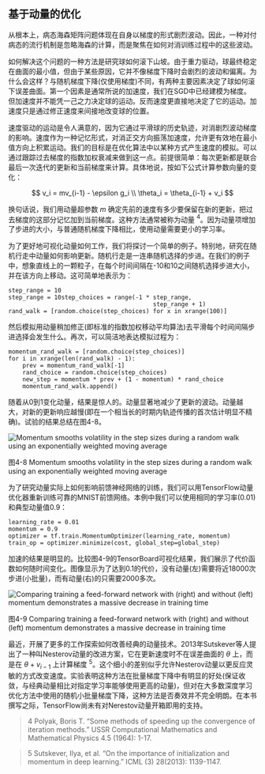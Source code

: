 ## 基于动量的优化
从根本上，病态海森矩阵问题体现在自身以梯度的形式剧烈波动。因此，一种对付病态的流行机制是忽略海森的计算，而是聚焦在如何对消训练过程中的这些波动。

如何解决这个问题的一种方法是研究球如何滚下山坡。由于重力驱动，球最终稳定在曲面的最小值，但由于某些原因，它并不像梯度下降时会剧烈的波动和偏离。为什么会这样？与随机梯度下降(仅使用梯度)不同，有两种主要因素决定了球如何滚下误差曲面。第一个因素是通常所说的加速度，我们在SGD中已经建模为梯度。但加速度并不能凭一己之力决定球的运动。反而速度更直接地决定了它的运动。加速度只是通过修正速度来间接地改变球的位置。

速度驱动的运动是令人满意的，因为它通过平滑球的历史轨迹，对消剧烈波动梯度的影响。速度作为一种记忆形式，对消正交方向振荡加速度，允许更有效地在最小值方向上积累运动。我们的目标是在优化算法中以某种方式产生速度的模拟。可以通过跟踪过去梯度的指数加权衰减来做到这一点。前提很简单：每次更新都是联合最后一次迭代的更新和当前梯度来计算。具体地说，按如下公式计算参数向量的变化：

$$
v_i = mv_{i-1} - \epsilon g_i \\
\theta_i = \theta_{i-1} + v_i
$$

换句话说，我们用动量超参数 $m$ 确定先前的速度有多少要保留在新的更新，把过去梯度的这部分记忆加到当前梯度。这种方法通常被称为动量 $^4$。因为动量项增加了步进的大小，与普通随机梯度下降相比，使用动量需要更小的学习率。

为了更好地可视化动量如何工作，我们将探讨一个简单的例子。特别地，研究在随机行走中动量如何影响更新。随机行走是一连串随机选择的步进。在我们的例子中，想象直线上的一颗粒子，在每个时间间隔在-10和10之间随机选择步进大小，并在该方向上移动。这可简单地表示为：

```
step_range = 10
step_range = 10step_choices = range(-1 * step_range,
                                         step_range + 1)
rand_walk = [random.choice(step_choices) for x in xrange(100)]
```

然后模拟用动量稍加修正(即标准的指数加权移动平均算法)去平滑每个时间间隔步进选择会发生什么。再次，可以简洁地表达模拟过程为：

```
momentum_rand_walk = [random.choice(step_choices)]
for i in xrange(len(rand_walk) - 1):
    prev = momentum_rand_walk[-1]
    rand_choice = random.choice(step_choices)
    new_step = momentum * prev + (1 - momentum) * rand_choice
    momentum_rand_walk.append()
```

随着从0到1变化动量，结果是惊人的。动量显著地减少了更新的波动。动量越大，对新的更新响应越慢(即在一个相当长的时期内轨迹传播的首次估计明显不精确)。试验的结果总结在图4-8。

![Momentum smooths volatility in the step sizes during a random walk using an exponentially weighted moving average](https://github.com/lucasbyAI/Fundamental_of_Deep_Learning_ZH/blob/master/images_folder/Fig4-8.png?raw=true)

图4-8 Momentum smooths volatility in the step sizes during a random walk using an exponentially weighted moving average

为了研究动量实际上如何影响前馈神经网络的训练，我们可以用TensorFlow动量优化器重新训练可靠的MNIST前馈网络。本例中我们可以使用相同的学习率(0.01)和典型动量值0.9：

```
learning_rate = 0.01
momentum = 0.9
optimizer = tf.train.MomentumOptimizer(learning_rate, momentum)
train_op = optimizer.minimize(cost, global_step=global_step)
```

加速的结果是明显的。比较图4-9的TensorBoard可视化结果，我们展示了代价函数如何随时间变化。图像显示为了达到0.1的代价，没有动量(左)需要将近18000次步进(小批量)，而有动量(右)的只需要2000多次。

![Comparing training a feed-forward network with (right) and without (left) momentum demonstrates a massive decrease in training time](https://github.com/lucasbyAI/Fundamental_of_Deep_Learning_ZH/blob/master/images_folder/Fig4-9.png?raw=true)

图4-9 Comparing training a feed-forward network with (right) and without (left) momentum demonstrates a massive decrease in training time

最近，开展了更多的工作探索如何改善经典的动量技术。2013年Sutskever等人提出了一种叫Nesterov动量的改进方案，它在更新速度时不在误差曲面的 $\theta$ 上，而是在 $\theta + v_{i-1}$ 上计算梯度 $^5$。这个细小的差别似乎允许Nesterov动量以更反应灵敏的方式改变速度。实验表明这种方法在批量梯度下降中有明显的好处(保证收敛，与经典动量相比对指定学习率能够使用更高的动量)，但对在大多数深度学习优化方法中使用的随机小批量梯度下降，这种方法是否奏效并不完全明朗。在本书撰写之际，TensorFlow尚未有对Nerestov动量开箱即用的支持。

> 4 Polyak, Boris T. “Some methods of speeding up the convergence of iteration methods.” USSR Computational Mathematics and Mathematical Physics 4.5 (1964): 1-17.

> 5 Sutskever, Ilya, et al. “On the importance of initialization and momentum in deep learning.” ICML (3) 28(2013): 1139-1147.
